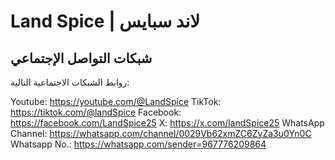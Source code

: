 # Land Spice | لاند سبايس

## شبكات التواصل الإجتماعي
 روابط الشبكات الاجتماعية التالية:

Youtube: https://youtube.com/@LandSpice
TikTok: https://tiktok.com/@landSpice
Facebook: https://facebook.com/LandSpice25
X: https://x.com/landSpice25
WhatsApp Channel: https://whatsapp.com/channel/0029Vb62xmZC6ZvZa3u0Yn0C
Whatsapp No.: https://whatsapp.com/sender=967776209864
